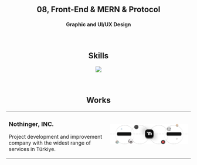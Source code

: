 <div align="center">

  <h2>08, Front-End & MERN & Protocol</h2>
  <h4>Graphic and UI/UX Design</h4>

  <br/>

  <h2>Skills</h2>
  <p>
    <img src="https://skillicons.dev/icons?i=js,ts,py,npm,react,next,html,css" />
  </p>

  <br/>

  <h2>Works</h2>

</div>

<table>
<tr>
<td width="55%">

<h3>Nothinger, INC.</h3>
<p>
Project development and improvement company with the widest range of services in Türkiye.
‎
</p>

</td>
<td width="45%" align="center">

<img src="assets/nothinger.png" alt="Nothinger" width="300"/>

</td>
</tr>
</table>

</td>
</tr>
</table>

